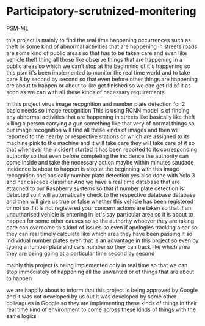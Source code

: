 # Participatory-scrutnized-monitering
PSM-ML


this project is mainly to find the real time happening occurrences such as theft or some kind of abnormal activities that are happening in streets roads are some 
kind of public areas so that has to be taken care and even like vehicle theft thing all those like observe things that are happening in a public areas so which we 
can't stop at the beginning of it's happening so this psm it's been implemented to monitor the real time world and to take care 8 by second by second so that even
before other things are happening are about to happen or about to like get finished so we can get rid of it as soon as we can with all these kinds of necessary 
requirements

in this project virus image recognition and number plate detection for 2 basic needs so image recognition This is using RCNN model  is of finding any abnormal 
activities that are happening in streets like basically like theft killing a person carrying a gun something like that very of normal things so our image 
recognition will find all these kinds of images and then will reported to the nearby or respective stations or which are assigned to its machine pink to 
the machine and it will take care they will take care of it so that whenever the incident started it has been reported to its corresponding authority so that
even before completing the incidence the authority can come inside and take the necessary action maybe within minutes saudade incidence is about to happen is
stop at the beginning with this image recognition and basically number plate detection yes also done with Yolo 3 and her cascade classifier And we have a real
time database that are attached to our Raspberry systems so that if number plate detection is detected so it will automatically check to the respective database 
database and then will give us true or false whether this vehicle has been registered or not so if it is not registered your concern actions are taken so that 
if an unauthorised vehicle is entering in let's say particular area so it is about to happen for some other causes so so the authority whoever they are taking 
care can overcome this kind of issues so even if apologies tracking a car so they can real timely calculate like which area they have been passing it so individual
number plates even that is an advantage in this project so even by typing a number plate and cars number so they can track like which area they are being going
at a particular time second by second

mainly this project is being implemented only in real time so that we can stop immediately of happening all the unwanted or of things that are about to happen

we are happily about to inform that this project is being approved by Google and it was not developed by us but it was developed by some other colleagues in Google
so they are implementing these kinds of things in their real time kind of environment to come across these kinds of things with the same logics
